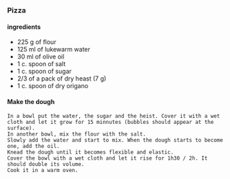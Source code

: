 ### Pizza

#### ingredients

* 225 g of flour
* 125 ml of lukewarm water
* 30 ml of olive oil
* 1 c. spoon of salt
* 1 c. spoon of sugar 
* 2/3 of a pack of dry heast (7 g)
* 1 c. spoon of dry origano

#### Make the dough
```
In a bowl put the water, the sugar and the heist. Cover it with a wet cloth and let it grow for 15 minnutes (bubbles should appear at the surface).
In another bowl, mix the flour with the salt. 
Slowly add the water and start to mix. When the dough starts to become one, add the oil.
Knead the dough until it becomes flexible and elastic.
Cover the bowl with a wet cloth and let it rise for 1h30 / 2h. It should double its volume.
Cook it in a warm oven.
```
